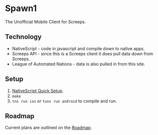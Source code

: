 # Spawn1

The Unofficial Mobile Client for Screeps.

## Technology

* NativeScript - code in javascript and compile down to native apps.
* Screeps API - since this is a Screeps client it does pull data down from Screeps.
* League of Automated Nations - data is also pulled in from this site.


## Setup

1. [NativeScript Quick Setup](https://docs.nativescript.org/start/quick-setup).
2. `make`
3. `tns run ios` or `tuns run android` to compile and run.


## Roadmap

Current plans are outlined on the [Roadmap](docs/Roadmap.md).
